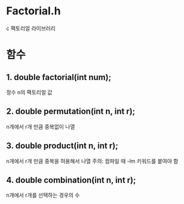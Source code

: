 # Factorial.h
c 팩토리얼 라이브러리

# 함수
## 1. double factorial(int num);
정수 n의 팩토리얼 값
## 2. double permutation(int n, int r);
n개에서 r개 만큼 중복없이 나열
## 3. double product(int n, int r);
n개에서 r개 만큼 중복을 허용해서 나열
주의: 컴파일 때 -lm 키워드를 붙여야 함
## 4. double combination(int n, int r);
n개에서 r개를 선택하는 경우의 수 
